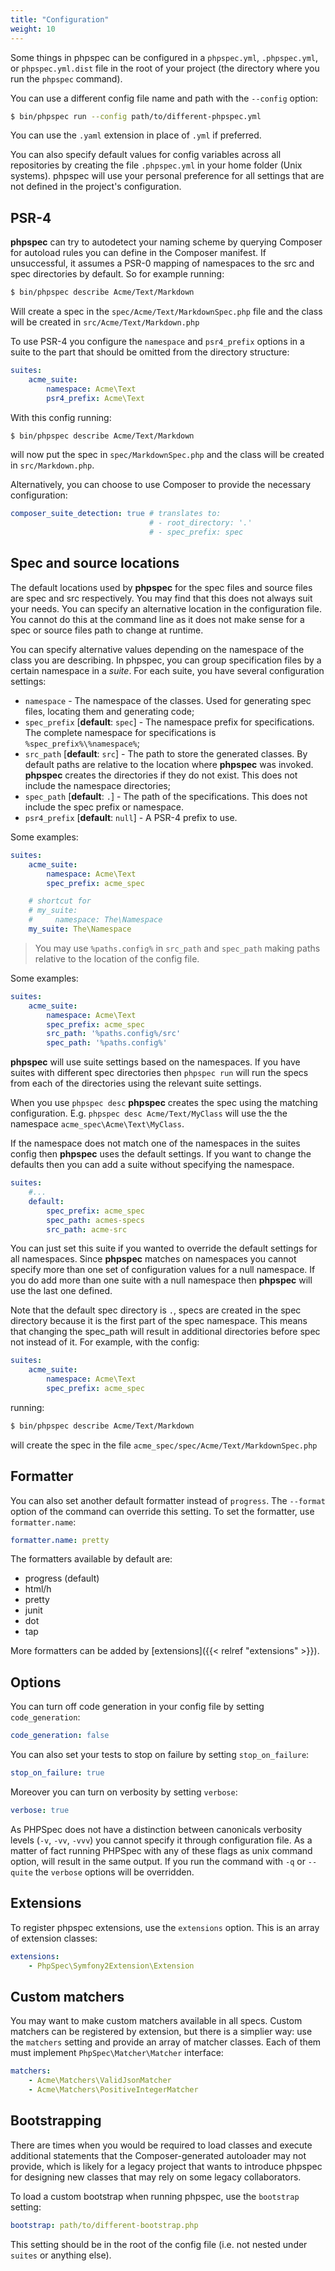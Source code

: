 ```yaml
---
title: "Configuration"
weight: 10
---
```


Some things in phpspec can be configured in a `phpspec.yml`,
`.phpspec.yml`, or `phpspec.yml.dist` file in the root of your project
(the directory where you run the `phpspec` command).

You can use a different config file name and path with the `--config`
option:

```sh
$ bin/phpspec run --config path/to/different-phpspec.yml
```

You can use the `.yaml` extension in place of `.yml` if preferred.

You can also specify default values for config variables across all
repositories by creating the file `.phpspec.yml` in your home folder
(Unix systems). phpspec will use your personal preference for all
settings that are not defined in the project's configuration.

PSR-4
-----

**phpspec** can try to autodetect your naming scheme by querying
Composer for autoload rules you can define in the Composer manifest. If
unsuccessful, it assumes a PSR-0 mapping of namespaces to the src and
spec directories by default. So for example running:

```sh
$ bin/phpspec describe Acme/Text/Markdown
```

Will create a spec in the `spec/Acme/Text/MarkdownSpec.php` file and the
class will be created in `src/Acme/Text/Markdown.php`

To use PSR-4 you configure the `namespace` and `psr4_prefix` options in
a suite to the part that should be omitted from the directory structure:

```yaml
suites:
    acme_suite:
        namespace: Acme\Text
        psr4_prefix: Acme\Text
```

With this config running:

```sh
$ bin/phpspec describe Acme/Text/Markdown
```

will now put the spec in `spec/MarkdownSpec.php` and the class will be
created in `src/Markdown.php`.

Alternatively, you can choose to use Composer to provide the necessary
configuration:

```yaml
composer_suite_detection: true # translates to:
                               # - root_directory: '.'
                               # - spec_prefix: spec
```

Spec and source locations
-------------------------

The default locations used by **phpspec** for the spec files and source
files are spec and src respectively. You may find that this does not
always suit your needs. You can specify an alternative location in the
configuration file. You cannot do this at the command line as it does
not make sense for a spec or source files path to change at runtime.

You can specify alternative values depending on the namespace of the
class you are describing. In phpspec, you can group specification files
by a certain namespace in a *suite*. For each suite, you have several
configuration settings:

-   `namespace` - The namespace of the classes. Used for generating spec
    files, locating them and generating code;
-   `spec_prefix` \[**default**: `spec`\] - The namespace prefix for
    specifications. The complete namespace for specifications is
    `%spec_prefix%\%namespace%`;
-   `src_path` \[**default**: `src`\] - The path to store the generated
    classes. By default paths are relative to the location where
    **phpspec** was invoked. **phpspec** creates the directories if they
    do not exist. This does not include the namespace directories;
-   `spec_path` \[**default**: `.`\] - The path of the specifications.
    This does not include the spec prefix or namespace.
-   `psr4_prefix` \[**default**: `null`\] - A PSR-4 prefix to use.

Some examples:

```yaml
suites:
    acme_suite:
        namespace: Acme\Text
        spec_prefix: acme_spec

    # shortcut for
    # my_suite:
    #     namespace: The\Namespace
    my_suite: The\Namespace
```

> You may use `%paths.config%` in `src_path` and `spec_path` making paths
> relative to the location of the config file.

Some examples:

```yaml
suites:
    acme_suite:
        namespace: Acme\Text
        spec_prefix: acme_spec
        src_path: '%paths.config%/src'
        spec_path: '%paths.config%'
```

**phpspec** will use suite settings based on the namespaces. If you have
suites with different spec directories then `phpspec run` will run the
specs from each of the directories using the relevant suite settings.

When you use `phpspec desc` **phpspec** creates the spec using the
matching configuration. E.g. `phpspec desc Acme/Text/MyClass` will use
the the namespace `acme_spec\Acme\Text\MyClass`.

If the namespace does not match one of the namespaces in the suites
config then **phpspec** uses the default settings. If you want to change
the defaults then you can add a suite without specifying the namespace.

```yaml
suites:
    #...
    default:
        spec_prefix: acme_spec
        spec_path: acmes-specs
        src_path: acme-src
```

You can just set this suite if you wanted to override the default
settings for all namespaces. Since **phpspec** matches on namespaces you
cannot specify more than one set of configuration values for a null
namespace. If you do add more than one suite with a null namespace then
**phpspec** will use the last one defined.

Note that the default spec directory is `.`, specs are created in the
spec directory because it is the first part of the spec namespace. This
means that changing the spec\_path will result in additional directories
before spec not instead of it. For example, with the config:

```yaml
suites:
    acme_suite:
        namespace: Acme\Text
        spec_prefix: acme_spec
```

running:

```sh
$ bin/phpspec describe Acme/Text/Markdown
```

will create the spec in the file
`acme_spec/spec/Acme/Text/MarkdownSpec.php`

Formatter
---------

You can also set another default formatter instead of `progress`. The
`--format` option of the command can override this setting. To set the
formatter, use `formatter.name`:

```yaml
formatter.name: pretty
```

The formatters available by default are:

-   progress (default)
-   html/h
-   pretty
-   junit
-   dot
-   tap

More formatters can be added by [extensions]({{< relref "extensions" >}}).

Options
-------

You can turn off code generation in your config file by setting
`code_generation`:

```yaml
code_generation: false
```

You can also set your tests to stop on failure by setting
`stop_on_failure`:

```yaml
stop_on_failure: true
```

Moreover you can turn on verbosity by setting `verbose`:

```yaml
verbose: true
```

As PHPSpec does not have a distinction between canonicals verbosity
levels (`-v`, `-vv`, `-vvv`) you cannot specify it through configuration
file. As a matter of fact running PHPSpec with any of these flags as
unix command option, will result in the same output. If you run the
command with `-q` or `--quite` the `verbose` options will be overridden.

Extensions
----------

To register phpspec extensions, use the `extensions` option. This is an
array of extension classes:

```yaml
extensions:
    - PhpSpec\Symfony2Extension\Extension
```

Custom matchers
---------------

You may want to make custom matchers available in all specs. Custom
matchers can be registered by extension, but there is a simplier way:
use the `matchers` setting and provide an array of matcher classes. Each
of them must implement `PhpSpec\Matcher\Matcher` interface:

```yaml
matchers:
    - Acme\Matchers\ValidJsonMatcher
    - Acme\Matchers\PositiveIntegerMatcher
```

Bootstrapping
-------------

There are times when you would be required to load classes and execute
additional statements that the Composer-generated autoloader may not
provide, which is likely for a legacy project that wants to introduce
phpspec for designing new classes that may rely on some legacy
collaborators.

To load a custom bootstrap when running phpspec, use the `bootstrap`
setting:

```yaml
bootstrap: path/to/different-bootstrap.php
```

This setting should be in the root of the config file (i.e. not nested
under `suites` or anything else).
